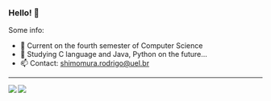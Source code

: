 ### Hello! 👋

Some info:

- 🔭 Current on the fourth semester of Computer Science
- 🌱 Studying C language and Java, Python on the future...
- 📫 Contact: shimomura.rodrigo@uel.br

---------------------------------------------------------------

<p align="left">
  <img align="left" src="https://github-readme-stats.vercel.app/api?username=rmshimomura&theme=merko&count_private=true&border_color=white&show_icons=true&border_radius=20" />
  <img align="left" src="https://github-readme-stats.vercel.app/api/top-langs/?username=rmshimomura&layout=compact&theme=merko&border_color=white&border_radius=20" />
</p>
